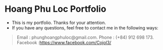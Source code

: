 # Hoang Phu Loc Portfolio

-   This is my portfolio. Thanks for your attention.
-   If you have any questions, feel free to contact me in the following ways:

> Email : phunghoangphuloc\@gmail.com.
> Phone : (+84) 912 698 173.
> Facebook :https://www.facebook.com/Cojol3/
